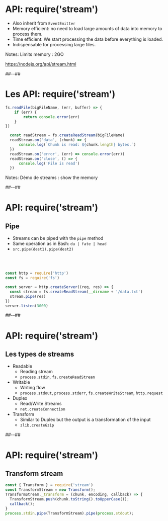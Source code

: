 # API: require('stream')

* Also inherit from `EventEmitter`
* Memory efficient: no need to load large amounts of data into memory to process them.
* Time efficient: We start processing the data before everything is loaded.
* Indispensable for processing large files.

Notes:
Limits memory : 2GO

https://nodejs.org/api/stream.html
<!-- .element: class="credits" -->

##--##

# Les API: require('stream')

<!-- .slide: class="with-code" -->

```javascript
fs.readFile(bigFileName, (err, buffer) => {
    if (err) {
        return console.error(err)
    }
})
```

```javascript
  const readStream = fs.createReadStream(bigFileName)
  readStream.on('data', (chunk) => {
      console.log(`Chunk is read: ${chunk.length} bytes.`)
  })
  readStream.on('error', (err) => console.error(err))
  readStream.on('close', () => {
      console.log('File is read')
  })
```

Notes:
Démo de streams : show the memory

##--##

<!-- .slide: class="with-code" -->

# API: require('stream')
## Pipe

* Streams can be piped with the `pipe` method
* Same operation as in Bash: `du | fate | head`
* `src.pipe(dest1).pipe(dest2)`
<br>
<br>

```javascript
const http = require('http')
const fs = require('fs')

const server = http.createServer((req, res) => {
  const stream = fs.createReadStream(__dirname + '/data.txt')
  stream.pipe(res)
})
server.listen(3000)
```

##--##

<!-- .slide: -->

# API: require('stream')
## Les types de streams

* Readable
  * Reading stream 
  * `process.stdin`, `fs.createReadStream`
* Writable
  * Writing flow
  * `process.stdout`, `process.stderr`, `fs.createWriteStream`, `http.request`
* Duplex
  * Read/Write Streams
  * `net.createConnection`
* Transform
  * Similar to Duplex but the output is a transformation of the input
  * `zlib.createGzip`

##--##

<!-- .slide: class="with-code" -->

# API: require('stream')
## Transform stream

```javascript
const { Transform } = require('stream')
const TransformStream = new Transform();
TransformStream._transform = (chunk, encoding, callback) => {
  TransformStream.push(chunk.toString().toUpperCase());
  callback();
}
process.stdin.pipe(TransformStream).pipe(process.stdout);
```
